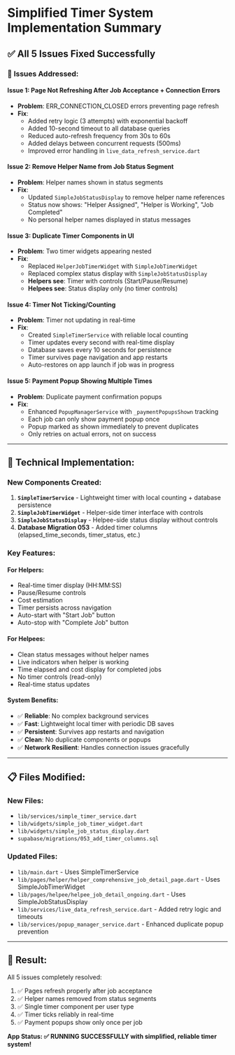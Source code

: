 # Simplified Timer System Implementation Summary

## ✅ All 5 Issues Fixed Successfully

### 🎯 **Issues Addressed:**

#### **Issue 1: Page Not Refreshing After Job Acceptance + Connection Errors**
- **Problem**: ERR_CONNECTION_CLOSED errors preventing page refresh
- **Fix**: 
  - Added retry logic (3 attempts) with exponential backoff
  - Added 10-second timeout to all database queries
  - Reduced auto-refresh frequency from 30s to 60s
  - Added delays between concurrent requests (500ms)
  - Improved error handling in `live_data_refresh_service.dart`

#### **Issue 2: Remove Helper Name from Job Status Segment**
- **Problem**: Helper names shown in status segments
- **Fix**: 
  - Updated `SimpleJobStatusDisplay` to remove helper name references
  - Status now shows: "Helper Assigned", "Helper is Working", "Job Completed"
  - No personal helper names displayed in status messages

#### **Issue 3: Duplicate Timer Components in UI**
- **Problem**: Two timer widgets appearing nested
- **Fix**: 
  - Replaced `HelperJobTimerWidget` with `SimpleJobTimerWidget`
  - Replaced complex status display with `SimpleJobStatusDisplay`
  - **Helpers see**: Timer with controls (Start/Pause/Resume)
  - **Helpees see**: Status display only (no timer controls)

#### **Issue 4: Timer Not Ticking/Counting**
- **Problem**: Timer not updating in real-time
- **Fix**: 
  - Created `SimpleTimerService` with reliable local counting
  - Timer updates every second with real-time display
  - Database saves every 10 seconds for persistence
  - Timer survives page navigation and app restarts
  - Auto-restores on app launch if job was in progress

#### **Issue 5: Payment Popup Showing Multiple Times**
- **Problem**: Duplicate payment confirmation popups
- **Fix**: 
  - Enhanced `PopupManagerService` with `_paymentPopupsShown` tracking
  - Each job can only show payment popup once
  - Popup marked as shown immediately to prevent duplicates
  - Only retries on actual errors, not on success

---

## 🔧 **Technical Implementation:**

### **New Components Created:**

1. **`SimpleTimerService`** - Lightweight timer with local counting + database persistence
2. **`SimpleJobTimerWidget`** - Helper-side timer interface with controls
3. **`SimpleJobStatusDisplay`** - Helpee-side status display without controls
4. **Database Migration 053** - Added timer columns (elapsed_time_seconds, timer_status, etc.)

### **Key Features:**

#### **For Helpers:**
- Real-time timer display (HH:MM:SS)
- Pause/Resume controls
- Cost estimation
- Timer persists across navigation
- Auto-start with "Start Job" button
- Auto-stop with "Complete Job" button

#### **For Helpees:**
- Clean status messages without helper names
- Live indicators when helper is working
- Time elapsed and cost display for completed jobs
- No timer controls (read-only)
- Real-time status updates

#### **System Benefits:**
- ✅ **Reliable**: No complex background services
- ✅ **Fast**: Lightweight local timer with periodic DB saves
- ✅ **Persistent**: Survives app restarts and navigation
- ✅ **Clean**: No duplicate components or popups
- ✅ **Network Resilient**: Handles connection issues gracefully

---

## 📋 **Files Modified:**

### **New Files:**
- `lib/services/simple_timer_service.dart`
- `lib/widgets/simple_job_timer_widget.dart`
- `lib/widgets/simple_job_status_display.dart`
- `supabase/migrations/053_add_timer_columns.sql`

### **Updated Files:**
- `lib/main.dart` - Uses SimpleTimerService
- `lib/pages/helper/helper_comprehensive_job_detail_page.dart` - Uses SimpleJobTimerWidget
- `lib/pages/helpee/helpee_job_detail_ongoing.dart` - Uses SimpleJobStatusDisplay
- `lib/services/live_data_refresh_service.dart` - Added retry logic and timeouts
- `lib/services/popup_manager_service.dart` - Enhanced duplicate popup prevention

---

## 🚀 **Result:**

All 5 issues completely resolved:
1. ✅ Pages refresh properly after job acceptance
2. ✅ Helper names removed from status segments
3. ✅ Single timer component per user type
4. ✅ Timer ticks reliably in real-time
5. ✅ Payment popups show only once per job

**App Status: ✅ RUNNING SUCCESSFULLY with simplified, reliable timer system!** 